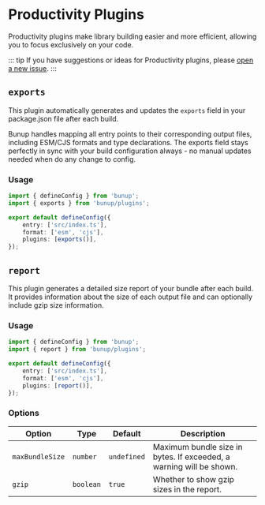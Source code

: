 # Productivity Plugins

Productivity plugins make library building easier and more efficient, allowing you to focus exclusively on your code.

::: tip
If you have suggestions or ideas for Productivity plugins, please [open a new issue](https://github.com/arshad-yaseen/bunup/issues/new).
:::

## `exports`

This plugin automatically generates and updates the `exports` field in your package.json file after each build. 

Bunup handles mapping all entry points to their corresponding output files, including ESM/CJS formats and type declarations. The exports field stays perfectly in sync with your build configuration always - no manual updates needed when do any change to config.

### Usage

```ts
import { defineConfig } from 'bunup';
import { exports } from 'bunup/plugins';

export default defineConfig({
	entry: ['src/index.ts'],
	format: ['esm', 'cjs'],
	plugins: [exports()],
});
```

## `report`

This plugin generates a detailed size report of your bundle after each build. It provides information about the size of each output file and can optionally include gzip size information.

### Usage

```ts
import { defineConfig } from 'bunup';
import { report } from 'bunup/plugins';

export default defineConfig({
	entry: ['src/index.ts'],
	format: ['esm', 'cjs'],
	plugins: [report()],
});
```

### Options

| Option          | Type      | Default     | Description                                                         |
| --------------- | --------- | ----------- | ------------------------------------------------------------------- |
| `maxBundleSize` | `number`  | `undefined` | Maximum bundle size in bytes. If exceeded, a warning will be shown. |
| `gzip`          | `boolean` | `true`      | Whether to show gzip sizes in the report.                           |
